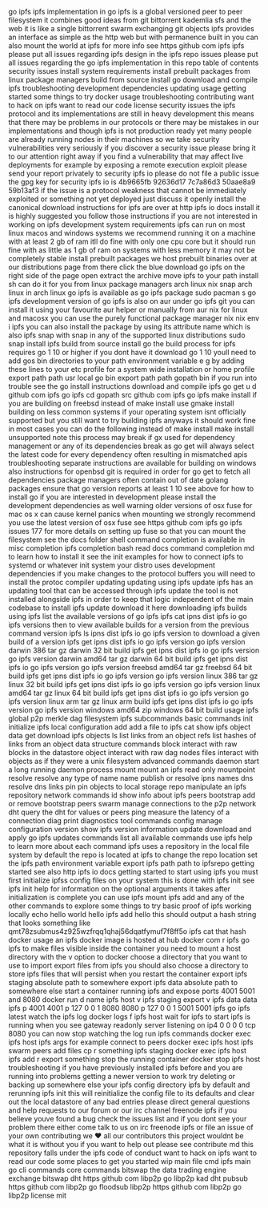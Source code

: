 go ipfs ipfs implementation in go ipfs is a global versioned peer to peer filesystem it combines good ideas from git bittorrent kademlia sfs and the web it is like a single bittorrent swarm exchanging git objects ipfs provides an interface as simple as the http web but with permanence built in you can also mount the world at ipfs for more info see https github com ipfs ipfs please put all issues regarding ipfs design in the ipfs repo issues please put all issues regarding the go ipfs implementation in this repo table of contents security issues install system requirements install prebuilt packages from linux package managers build from source install go download and compile ipfs troubleshooting development dependencies updating usage getting started some things to try docker usage troubleshooting contributing want to hack on ipfs want to read our code license security issues the ipfs protocol and its implementations are still in heavy development this means that there may be problems in our protocols or there may be mistakes in our implementations and though ipfs is not production ready yet many people are already running nodes in their machines so we take security vulnerabilities very seriously if you discover a security issue please bring it to our attention right away if you find a vulnerability that may affect live deployments for example by exposing a remote execution exploit please send your report privately to security ipfs io please do not file a public issue the gpg key for security ipfs io is 4b9665fb 92636d17 7c7a86d3 50aae8a9 59b13af3 if the issue is a protocol weakness that cannot be immediately exploited or something not yet deployed just discuss it openly install the canonical download instructions for ipfs are over at http ipfs io docs install it is highly suggested you follow those instructions if you are not interested in working on ipfs development system requirements ipfs can run on most linux macos and windows systems we recommend running it on a machine with at least 2 gb of ram itll do fine with only one cpu core but it should run fine with as little as 1 gb of ram on systems with less memory it may not be completely stable install prebuilt packages we host prebuilt binaries over at our distributions page from there click the blue download go ipfs on the right side of the page open extract the archive move ipfs to your path install sh can do it for you from linux package managers arch linux nix snap arch linux in arch linux go ipfs is available as go ipfs package sudo pacman s go ipfs development version of go ipfs is also on aur under go ipfs git you can install it using your favourite aur helper or manually from aur nix for linux and macosx you can use the purely functional package manager nix nix env i ipfs you can also install the package by using its attribute name which is also ipfs snap with snap in any of the supported linux distributions sudo snap install ipfs build from source install go the build process for ipfs requires go 1 10 or higher if you dont have it download go 1 10 youll need to add gos bin directories to your path environment variable e g by adding these lines to your etc profile for a system wide installation or home profile export path path usr local go bin export path path gopath bin if you run into trouble see the go install instructions download and compile ipfs go get u d github com ipfs go ipfs cd gopath src github com ipfs go ipfs make install if you are building on freebsd instead of make install use gmake install building on less common systems if your operating system isnt officially supported but you still want to try building ipfs anyways it should work fine in most cases you can do the following instead of make install make install unsupported note this process may break if gx used for dependency management or any of its dependencies break as go get will always select the latest code for every dependency often resulting in mismatched apis troubleshooting separate instructions are available for building on windows also instructions for openbsd git is required in order for go get to fetch all dependencies package managers often contain out of date golang packages ensure that go version reports at least 1 10 see above for how to install go if you are interested in development please install the development dependencies as well warning older versions of osx fuse for mac os x can cause kernel panics when mounting we strongly recommend you use the latest version of osx fuse see https github com ipfs go ipfs issues 177 for more details on setting up fuse so that you can mount the filesystem see the docs folder shell command completion is available in misc completion ipfs completion bash read docs command completion md to learn how to install it see the init examples for how to connect ipfs to systemd or whatever init system your distro uses development dependencies if you make changes to the protocol buffers you will need to install the protoc compiler updating updating using ipfs update ipfs has an updating tool that can be accessed through ipfs update the tool is not installed alongside ipfs in order to keep that logic independent of the main codebase to install ipfs update download it here downloading ipfs builds using ipfs list the available versions of go ipfs ipfs cat ipns dist ipfs io go ipfs versions then to view available builds for a version from the previous command version ipfs ls ipns dist ipfs io go ipfs version to download a given build of a version ipfs get ipns dist ipfs io go ipfs version go ipfs version darwin 386 tar gz darwin 32 bit build ipfs get ipns dist ipfs io go ipfs version go ipfs version darwin amd64 tar gz darwin 64 bit build ipfs get ipns dist ipfs io go ipfs version go ipfs version freebsd amd64 tar gz freebsd 64 bit build ipfs get ipns dist ipfs io go ipfs version go ipfs version linux 386 tar gz linux 32 bit build ipfs get ipns dist ipfs io go ipfs version go ipfs version linux amd64 tar gz linux 64 bit build ipfs get ipns dist ipfs io go ipfs version go ipfs version linux arm tar gz linux arm build ipfs get ipns dist ipfs io go ipfs version go ipfs version windows amd64 zip windows 64 bit build usage ipfs global p2p merkle dag filesystem ipfs subcommands basic commands init initialize ipfs local configuration add add a file to ipfs cat show ipfs object data get download ipfs objects ls list links from an object refs list hashes of links from an object data structure commands block interact with raw blocks in the datastore object interact with raw dag nodes files interact with objects as if they were a unix filesystem advanced commands daemon start a long running daemon process mount mount an ipfs read only mountpoint resolve resolve any type of name name publish or resolve ipns names dns resolve dns links pin pin objects to local storage repo manipulate an ipfs repository network commands id show info about ipfs peers bootstrap add or remove bootstrap peers swarm manage connections to the p2p network dht query the dht for values or peers ping measure the latency of a connection diag print diagnostics tool commands config manage configuration version show ipfs version information update download and apply go ipfs updates commands list all available commands use ipfs help to learn more about each command ipfs uses a repository in the local file system by default the repo is located at ipfs to change the repo location set the ipfs path environment variable export ipfs path path to ipfsrepo getting started see also http ipfs io docs getting started to start using ipfs you must first initialize ipfss config files on your system this is done with ipfs init see ipfs init help for information on the optional arguments it takes after initialization is complete you can use ipfs mount ipfs add and any of the other commands to explore some things to try basic proof of ipfs working locally echo hello world hello ipfs add hello this should output a hash string that looks something like qmt78zsubmus4z925wzfrqq1qhaj56dqatfymuf7f8ff5o ipfs cat that hash docker usage an ipfs docker image is hosted at hub docker com r ipfs go ipfs to make files visible inside the container you need to mount a host directory with the v option to docker choose a directory that you want to use to import export files from ipfs you should also choose a directory to store ipfs files that will persist when you restart the container export ipfs staging absolute path to somewhere export ipfs data absolute path to somewhere else start a container running ipfs and expose ports 4001 5001 and 8080 docker run d name ipfs host v ipfs staging export v ipfs data data ipfs p 4001 4001 p 127 0 0 1 8080 8080 p 127 0 0 1 5001 5001 ipfs go ipfs latest watch the ipfs log docker logs f ipfs host wait for ipfs to start ipfs is running when you see gateway readonly server listening on ip4 0 0 0 0 tcp 8080 you can now stop watching the log run ipfs commands docker exec ipfs host ipfs args for example connect to peers docker exec ipfs host ipfs swarm peers add files cp r something ipfs staging docker exec ipfs host ipfs add r export something stop the running container docker stop ipfs host troubleshooting if you have previously installed ipfs before and you are running into problems getting a newer version to work try deleting or backing up somewhere else your ipfs config directory ipfs by default and rerunning ipfs init this will reinitialize the config file to its defaults and clear out the local datastore of any bad entries please direct general questions and help requests to our forum or our irc channel freenode ipfs if you believe youve found a bug check the issues list and if you dont see your problem there either come talk to us on irc freenode ipfs or file an issue of your own contributing we ❤️ all our contributors this project wouldnt be what it is without you if you want to help out please see contribute md this repository falls under the ipfs code of conduct want to hack on ipfs want to read our code some places to get you started wip main file cmd ipfs main go cli commands core commands bitswap the data trading engine exchange bitswap dht https github com libp2p go libp2p kad dht pubsub https github com libp2p go floodsub libp2p https github com libp2p go libp2p license mit